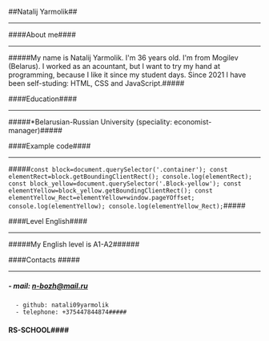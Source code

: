 ##Natalij Yarmolik##

******

####About me####

___

#####My name is Natalij Yarmolik. I'm 36 years old. I'm from Mogilev (Belarus). 
I worked as an acountant, but I want to try my hand at programming, because I like it since my student days. Since 2021 I have been self-studing: HTML, CSS and JavaScript.#####  

####Education####

___

#####*Belarusian-Russian University (speciality: economist-manager)##### 

####Example code####

___

#####```const block=document.querySelector('.container');
const elementRect=block.getBoundingClientRect();
console.log(elementRect);
const block_yellow=document.querySelector('.Block-yellow');
const elementYellow=block_yellow.getBoundingClientRect();
const elementYellow_Rect=elementYellow+window.pageYOffset;
console.log(elementYellow);
console.log(elementYellow_Rect);```##### 

####Level English####

___

#####My English level is A1-A2###### 

####Contacts #####

___

##### - mail: n-bozh@mail.ru
      - github: natali09yarmolik
      - telephone: +375447844874##### 
#### RS-SCHOOL#### 

